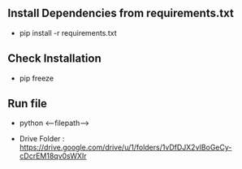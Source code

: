 ## Install Dependencies from requirements.txt
- pip install -r requirements.txt

## Check Installation
- pip freeze

## Run file
- python <--filepath-->

- Drive Folder : https://drive.google.com/drive/u/1/folders/1vDfDJX2vIBoGeCy-cDcrEM18qv0sWXIr
